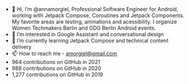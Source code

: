 - 👋 Hi, I’m @annamorgiel, Professional Software Engineer for Android, working with Jetpack Compose, Coroutines and Jetpack Components. 
My favorite areas are testing, animations and acessibility. I organize Women Techmakers Berlin and GDG Berlin Android events.
- 👀 I’m interested in Google Assistant and conversational design
- 🌱 I’m currently learning Jetpack Compose and technical content delivery
- 📫 How to reach me - amorgiel@gmail.com
- 964 contributions on GitHub in 2021
- 988 contributions on GitHub in 2020
- 1,277 contributions on GitHub in 2019

<!---
annamorgiel/annamorgiel is a ✨ special ✨ repository because its `README.md` (this file) appears on your GitHub profile.
You can click the Preview link to take a look at your changes.
--->
